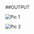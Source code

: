 ##OUTPUT

![Pic 1](http://paultsr.in/images/dateServerGUI77/dateServerGUI77.png)

![Pic 2](http://paultsr.in/images/dateServerGUI77/dateClientGUI77.png)
